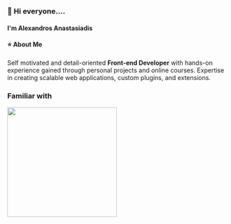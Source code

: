 ### 👋 Hi everyone....

#### I'm Alexandros Anastasiadis

#### ⭐ About Me

Self motivated and detail-oriented **Front-end Developer** with hands-on experience gained through personal projects and online courses. 
Expertise in creating scalable web applications, custom plugins, and extensions.


### Familiar with

<img src="https://skillicons.dev/icons?i=git,astro,sass,js,ts,docker,wordpress,electron,react,next,tailwind,redux,php,vscode,jquery,jest,vite,figma&perline=6" width="250px">
